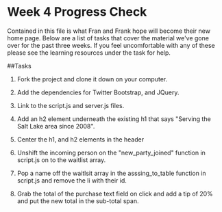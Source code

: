 Week 4 Progress Check
==================
Contained in this file is what Fran and Frank hope will become their new home page. Below are a list of tasks that cover the material we've gone over for the past three weeks. If you feel uncomfortable with any of these please see the learning resources under the task for help.

##Tasks

1. Fork the project and clone it down on your computer.

2. Add the dependencies for Twitter Bootstrap, and JQuery.

3. Link to the script.js and server.js files.

4. Add an h2 element underneath the existing h1 that says "Serving the Salt Lake area since 2008".

5. Center the h1, and h2 elements in the header

6. Unshift the incoming person on the "new_party_joined" function in script.js on to the waitlist array.

7. Pop a name off the waitlsit array in the asssing_to_table function in script.js and remove the li with their id.

8. Grab the total of the purchase text field on click and add a tip of 20% and put the new total in the sub-total span.

